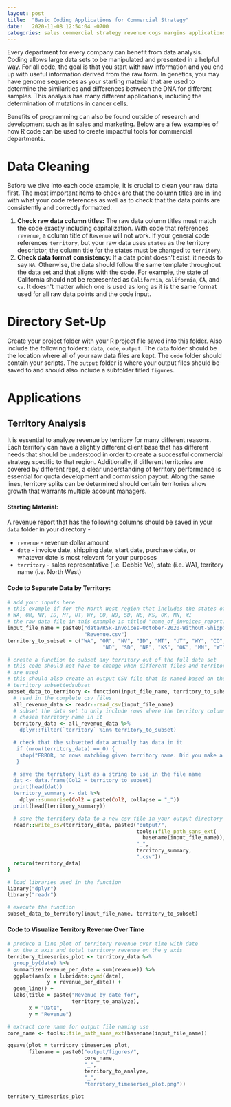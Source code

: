 ```yaml
---
layout: post
title:  "Basic Coding Applications for Commercial Strategy"
date:   2020-11-08 12:54:04 -0700
categories: sales commercial strategy revenue cogs margins applications
---
```


Every department for every company can benefit from data analysis. Coding allows large data sets to be manipulated and presented in a helpful way. For all code, the goal is that you start with raw information and you end up with useful information derived from the raw form. In genetics, you may have genome sequences as your starting material that are used to determine the similarities and differences between the DNA for different samples. This analysis has many different applications, including the determination of mutations in cancer cells.

Benefits of programming can also be found outside of research and development such as in sales and marketing. Below are a few examples of how R  code can be used to create impactful tools for commercial departments.


# Data Cleaning
Before we dive into each code example, it is crucial to clean your raw data first. The most important items to check are that the column titles are in line with what your code references as well as to check that the data points are consistently and correctly formatted.
1. **Check raw data column titles:** The raw data column titles must match the code exactly including capitalization. With code that references `revenue`, a column title of `Revenue` will not work. If your general code references `territory`, but your raw data uses `states` as the territory descriptor, the column title for the states must be changed to `territory`.
2. **Check data format consistency:** If a data point doesn’t exist, it needs to say `NA`. Otherwise, the data should follow the same template throughout the data set and that aligns with the code. For example, the state of California should not be represented as `California`, `california`, `CA`, and `ca`. It doesn't matter which one is used as long as it is the same format used for all raw data points and the code input.

# Directory Set-Up
Create your project folder with your R project file saved into this folder. Also include the following folders: `data`, `code`, `output`. The `data` folder should be the location where all of your raw data files are kept. The `code` folder should contain your scripts. The `output` folder is where your output files should be saved to and should also include a subfolder titled `figures`.

# Applications
## Territory Analysis
It is essential to analyze revenue by territory for many different reasons. Each territory can have a slightly different client base that has different needs that should be understood in order to create a successful commercial strategy specific to that region. Additionally, if different territories are covered by different reps, a clear understanding of territory performance is essential for quota development and commission payout. Along the same lines, territory splits can be determined should certain territories show growth that warrants multiple account managers.
#### Starting Material:
A revenue report that has the following columns should be saved in your `data` folder in your directory -
* `revenue` - revenue dollar amount
* `date` - invoice date, shipping date, start date, purchase date, or whatever date is most relevant for your purposes
* `territory` - sales representative (i.e. Debbie Vo), state (i.e. WA), territory name (i.e. North West)

#### Code to Separate Data by Territory:
```ruby
# add your inputs here
# this example if for the North West region that includes the states of
# WA, OR, NV, ID, MT, UT, WY, CO, ND, SD, NE, KS, OK, MN, WI
# the raw data file in this example is titled "name_of_invoices_report.csv"
input_file_name = paste0("data/RSR-Invoices-October-2020-Without-Shipping-",
                         "Revenue.csv")
territory_to_subset = c("WA", "OR", "NV", "ID", "MT", "UT", "WY", "CO",
                               "ND", "SD", "NE", "KS", "OK", "MN", "WI")

# create a function to subset any territory out of the full data set
# this code should not have to change when different files and territories
# are used
# this should also create an output CSV file that is named based on the
# territory subsettedsubset
subset_data_to_territory <- function(input_file_name, territory_to_subset) {
  # read in the complete csv files
  all_revenue_data <- readr::read_csv(input_file_name)
  # subset the data set to only include rows where the territory column has the
  # chosen territory name in it
  territory_data <- all_revenue_data %>%
    dplyr::filter(`territory` %in% territory_to_subset)

  # check that the subsetted data actually has data in it
   if (nrow(territory_data) == 0) {
    stop("ERROR, no rows matching given territory name. Did you make a typo?")
   }

  # save the territory list as a string to use in the file name
  dat <- data.frame(Col2 = territory_to_subset)
  print(head(dat))
  territory_summary <- dat %>%
    dplyr::summarise(Col2 = paste(Col2, collapse = "_"))
  print(head(territory_summary))

  # save the territory data to a new csv file in your output directory
  readr::write_csv(territory_data, paste0("output/",
                                          tools::file_path_sans_ext(
                                            basename(input_file_name)),
                                          "_",
                                          territory_summary,
                                          ".csv"))
  return(territory_data)
}

# load libraries used in the function
library("dplyr")
library("readr")

# execute the function
subset_data_to_territory(input_file_name, territory_to_subset)

```


#### Code to Visualize Territory Revenue Over Time
```ruby
# produce a line plot of territory revenue over time with date
# on the x axis and total territory revenue on the y axis
territory_timeseries_plot <- territory_data %>%
  group_by(date) %>%
  summarize(revenue_per_date = sum(revenue)) %>%
  ggplot(aes(x = lubridate::ymd(date),
             y = revenue_per_date)) +
  geom_line() +
  labs(title = paste("Revenue by date for",
                     territory_to_analyze),
       x = "Date",
       y = "Revenue")

# extract core name for output file naming use
core_name <- tools::file_path_sans_ext(basename(input_file_name))

ggsave(plot = territory_timeseries_plot,
       filename = paste0("output/figures/",
                         core_name,
                         "_",
                         territory_to_analyze,
                         "_",
                         "territory_timeseries_plot.png"))

territory_timeseries_plot
```
